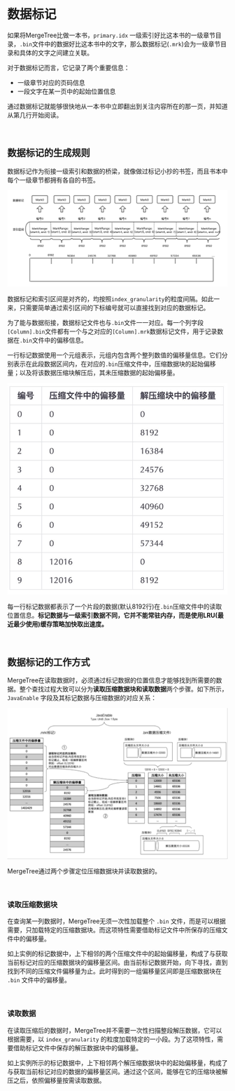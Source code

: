 # 数据标记

如果将MergeTree比做一本书，`primary.idx` 一级索引好比这本书的一级章节目录，`.bin`文件中的数据好比这本书中的文字，那么数据标记(`.mrk`)会为一级章节目录和具体的文字之间建立关联。

对于数据标记而言，它记录了两个重要信息：

* 一级章节对应的页码信息
* 一段文字在某一页中的起始位置信息

通过数据标记就能够很快地从一本书中立即翻出到关注内容所在的那一页，并知道从第几行开始阅读。

&nbsp;

## 数据标记的生成规则

数据标记作为衔接一级索引和数据的桥梁，就像做过标记小抄的书签，而且书本中每个一级章节都拥有各自的书签。

![mark](./mark.png)

数据标记和索引区间是对齐的，均按照`index_granularity`的粒度间隔。如此一来，只需要简单通过索引区间的下标编号就可以直接找到对应的数据标记。

为了能与数据衔接，数据标记文件也与`.bin`文件一一对应。每一个列字段`[Column].bin`文件都有一个与之对应的`[Column].mrk`数据标记文件，用于记录数据在`.bin`文件中的偏移信息。

一行标记数据使用一个元组表示，元组内包含两个整列数值的偏移量信息。它们分别表示在此段数据区间内，在对应的`.bin`压缩文件中，压缩数据块的起始偏移量；以及将该数据压缩块解压后，其未压缩数据的起始偏移量。

![mark_1](./mark_1.jpg)

每一行标记数据都表示了一个片段的数据(默认8192行)在`.bin`压缩文件中的读取位置信息。**标记数据与一级索引数据不同，它并不能常驻内存，而是使用LRU(最近最少使用)缓存策略加快取出速度。**

&nbsp;

## 数据标记的工作方式

MergeTree在读取数据时，必须通过标记数据的位置信息才能够找到所需要的数据。整个查找过程大致可以分为**读取压缩数据块和读取数据**两个步骤。如下所示，`JavaEnable` 字段及其标记数据与压缩数据的对应关系：

![mark_2](./mark_2.jpg)

MergeTree通过两个步骤定位压缩数据块并读取数据的。

&nbsp;

### 读取压缩数据块

在查询某一列数据时，MergeTree无须一次性加载整个 `.bin` 文件，而是可以根据需要，只加载特定的压缩数据块。而这项特性需要借助标记文件中所保存的压缩文件中的偏移量。

如上实例的标记数据中，上下相邻的两个压缩文件中的起始偏移量，构成了与获取当前标记对应的压缩数据块的偏移量区间。由当前标记数据开始，向下寻找，直到找到不同的压缩文件偏移量为止。此时得到的一组偏移量区间即是压缩数据块在 `.bin` 文件中的偏移量。

&nbsp;

### 读取数据

在读取压缩后的数据时，MergeTree并不需要一次性扫描整段解压数据，它可以根据需要，以 `index_granularity` 的粒度加载特定的一小段。为了这项特性，需要借助标记文件中保存的解压数据块中的偏移量。

如上实例所示的标记数据中，上下相邻两个解压缩数据块中的起始偏移量，构成了与获取当前标记对应的数据的偏移量区间。通过这个区间，能够在它的压缩块被解压之后，依照偏移量按需读取数据。
